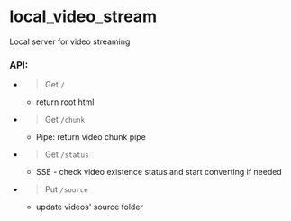 # local_video_stream

Local server for video streaming

### API:

- > Get `/`
  - return root html
- > Get `/chunk`

  - Pipe: return video chunk pipe

- > Get `/status`

  - SSE - check video existence status and start converting if needed

- > Put `/source`
  - update videos' source folder
